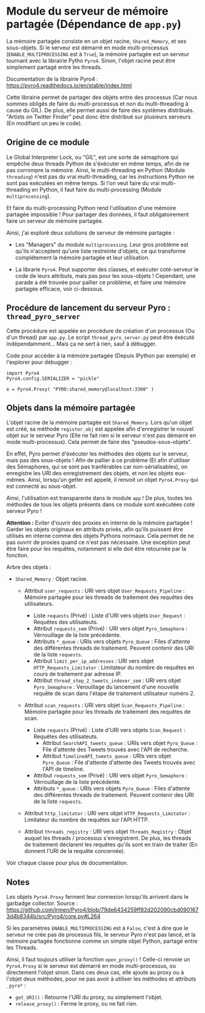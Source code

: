# Module du serveur de mémoire partagée (Dépendance de `app.py`)

La mémoire partagée consiste en un objet racine, `Shared_Memory`, et ses sous-objets. Si le serveur est démarré en mode multi-processus (`ENABLE_MULTIPROCESSING` est à `True`), la mémoire partagée est un serveur tournant avec la librairie Pytho `Pyro4`. Sinon, l'objet racine peut être simplement partagé entre les threads.

Documentation de la librairie Pyro4 : https://pyro4.readthedocs.io/en/stable/index.html

Cette librairie permet de partager des objets entre des processus (Car nous sommes obligés de faire du multi-processus et non du multi-threading à cause du GIL). De plus, elle permet aussi de faire des systèmes distribués. "Artists on Twitter Finder" peut donc être distribué sur plusieurs serveurs (En modifiant un peu le code).


## Origine de ce module

Le Global Interpreter Lock, ou "GIL", est une sorte de sémaphore qui empêche deux threads Python de s'éxécuter en même temps, afin de ne pas corrompre la mémoire. Ainsi, le multi-threading en Python (Module `threading`) n'est pas du vrai multi-threading, car les instructions Python ne sont pas exécutées en même temps. Si l'on veut faire du vrai multi-threading en Python, il faut faire du multi-processing (Module `multiprocessing`).

Et faire du multi-processing Python rend l'utilisation d'une mémoire partagée impossible ! Pour partager des données, il faut obligatoirement faire un serveur de mémoire partagée.

Ainsi, j'ai exploré deux solutions de serveur de mémoire partagée :
- Les "Managers" du module `multiprocessing`. Leur gros problème est qu'ils n'acceptent qu'une liste restreinte d'objets, ce qui transforme complétement la mémoire partagée et leur utilisation.

- La librarie `Pyro4`. Peut supporter des classes, et exécuter coté-serveur le code de leurs attributs, mais pas pour les sous-objets ! Cependant, une parade a été trouvée pour pallier ce problème, et faire une mémoire partagée efficace, voir ci-dessous.


## Procédure de lancement du serveur Pyro : `thread_pyro_server`

Cette procédure est appelée en procédure de création d'un processus (Ou d'un thread) par `app.py`.
Le script `thread_pyro_server.py` peut être éxécuté indépendamment... Mais ça ne sert à rien, sauf à débugger.

Code pour accéder à la mémoire partagée (Depuis IPython par exemple) et l'explorer pour débugger :
```
import Pyro4
Pyro4.config.SERIALIZER = "pickle"

e = Pyro4.Proxy( "PYRO:shared_memory@localhost:3300" )
```


## Objets dans la mémoire partagée

L'objet racine de la mémoire partagée est `Shared_Memory`. Lors qu'un objet est créé, sa méthode `register_obj` est appelée afin d'enregistrer le nouvel objet sur le serveur Pyro (Elle ne fait rien si le serveur n'est pas démarré en mode multi-processus). Cela permet de faire des "pseudos-sous-objets".

En effet, Pyro permet d'éxécuter les méthodes des objets sur le serveur, mais pas des sous-objets ! Afin de pallier à ce problème (Et afin d'utiliser des Sémaphores, qui se sont pas tranférables car non-sérialisables), on enregistre les URI des enregistrement des objets, et non les objets eux-mêmes. Ainsi, lorsqu'un getter est appelé, il renvoit un objet `Pyro4.Proxy` qui est connecté au sous-objet.

Ainsi, l'utilisation est transparente dans le module `app` !
De plus, toutes les méthodes de tous les objets présents dans ce module sont exécutées coté serveur Pyro !

**Attention :** Eviter d'ouvrir des proxies en interne de la mémoire partagée ! Garder les objets originaux en attributs privés, afin qu'ils puissent être utilisés en interne comme des objets Pythons normaux. Cela permet de ne pas ouvrir de proxies quand ce n'est pas nécessaire. Une exception peut être faire pour les requêtes, notamment si elle doit être retournée par la fonction.

Arbre des objets :
- `Shared_Memory` : Objet racine.

  - Attribut `user_requests` : URI vers objet `User_Requests_Pipeline` : Mémoire partagée pour les threads de traitement des requêtes des utilisateurs.
    - Liste `requests` (Privé) : Liste d'URI vers objets `User_Request` : Requêtes des utilisateuts.
    - Attribut `requests_sem` (Privé) : URI vers objet `Pyro_Semaphore` : Vérrouillage de la liste précédente.
    - Attributs `*_queue` : URIs vers objets `Pyro_Queue` : Files d'attente des différentes threads de traitement. Peuvent contenir des URI de la liste `requests`.
    - Attribut `limit_per_ip_addresses` : URI vers objet `HTTP_Requests_Limitator` : Limitateur du nombre de requêtes en cours de traitement par adresse IP.
    - Attribut `thread_step_2_tweets_indexer_sem` : URI vers objet `Pyro_Semaphore` : Verouillage du lancement d'une nouvelle requête de scan dans l'étape de traitement utilisateur numéro 2.

  - Attribut `scan_requests` : URI vers objet `Scan_Requests_Pipeline` : Mémoire partagée pour les threads de traitement des requêtes de scan.
    - Liste `requests` (Privé) : Liste d'URI vers objets `Scan_Request` : Requêtes des utilisateuts.
      - Attribut `SearchAPI_tweets_queue` : URIs vers objet `Pyro_Queue` : File d'attente des Tweets trouvés avec l'API de recherche.
      - Attribut `TimelineAPI_tweets_queue` : URIs vers objet `Pyro_Queue` : File d'attente d'attente des Tweets trouvés avec l'API de timeline.
    - Attribut `requests_sem` (Privé) : URI vers objet `Pyro_Semaphore` : Vérrouillage de la liste précédente.
    - Attributs `*_queue` : URIs vers objets `Pyro_Queue` : Files d'attente des différentes threads de traitement. Peuvent contenir des URI de la liste `requests`.

  - Attribut `http_limitator` : URI vers objet `HTTP_Requests_Limitator` : Limitateur du nombre de requêtes sur l'API HTTP.
  - Attribut `threads_registry` : URI vers objet `Threads_Registry` : Objet auquel les threads / processus s'enregistrent. De plus, les threads de traitement déclarent les requêtes qu'ils sont en train de traiter (En donnent l'URI de la requête concernée).

Voir chaque classe pour plus de documentation.


## Notes

Les objets `Pyro4.Proxy` ferment leur connexion lorsqu'ils arrivent dans le garbadge collector. Source : https://github.com/irmen/Pyro4/blob/79de6434259ff82d202090cbd0901673d4b8344b/src/Pyro4/core.py#L264

Si les paramètres `ENABLE_MULTIPROCESSING` est à `False`, c'est à dire que le serveur ne crée pas de processus fils, le serveur Pyro n'est pas lancé, et la mémoire partagée fonctionne comme un simple objet Python, partagé entre les Threads.

Ainsi, il faut toujours utiliser la fonction `open_proxy()` !
Celle-ci renvoie un `Pyro4.Proxy` si le serveur est démarré en mode multi-processus, ou directement l'objet sinon.
Dans ces deux cas, elle ajoute au proxy ou à l'objet deux méthodes, pour ne pas avoir à utiliser les méthodes et attributs `_pyro*` :
* `get_URI()` : Retourne l'URI du proxy, ou simplement l'objet.
* `release_proxy()` : Ferme le proxy, ou ne fait rien.
